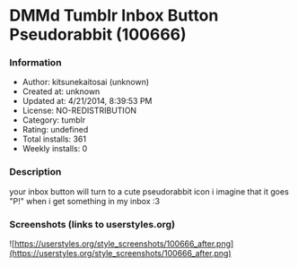 # DMMd Tumblr Inbox Button Pseudorabbit (100666)

### Information
- Author: kitsunekaitosai (unknown)
- Created at: unknown
- Updated at: 4/21/2014, 8:39:53 PM
- License: NO-REDISTRIBUTION
- Category: tumblr
- Rating: undefined
- Total installs: 361
- Weekly installs: 0


### Description
your inbox button will turn to a cute pseudorabbit icon
i imagine that it goes "P!" when i get something in my inbox :3


### Screenshots (links to userstyles.org)
![https://userstyles.org/style_screenshots/100666_after.png](https://userstyles.org/style_screenshots/100666_after.png)


